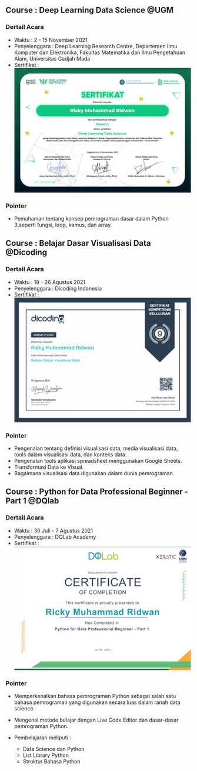 ## Course : Deep Learning Data Science @UGM

### Dertail Acara
- Waktu : 2 - 15 November 2021
- Penyelenggara : Deep Learning Research Centre, Departemen Ilmu Komputer dan Elektronika, Fakultas
Matematika dan Ilmu Pengetahuan Alam, Universitas Gadjah Mada
- Sertifikat :
![img](./img/Screenshot%202022-03-18%20144337.png)

### Pointer
- Pemahaman tentang konsep pemrograman dasar dalam Python 3,seperti fungsi, loop, kamus, dan array. 


## Course : Belajar Dasar Visualisasi Data @Dicoding

### Dertail Acara
- Waktu : 19 - 26 Agustus 2021
- Penyelenggara : Dicoding Indonesia
- Sertifikat :
![img](./img/Screenshot%202022-03-18%20144451.png)

### Pointer
- Pengenalan tentang definisi visualisasi data, media visualisasi data, tools dalam visualisasi data, dan konteks data.
- Pengenalan tools aplikasi spreadsheet menggunakan Google Sheets.
- Transformasi Data ke Visual.
- Bagaimana visualisasi data digunakan dalam dunia pemrograman.


## Course : Python for Data Professional Beginner - Part 1 @DQlab

### Dertail Acara
- Waktu : 30 Juli - 7 Agustus 2021
- Penyelenggara : DQLab Academy
- Sertifikat :
![img](./img/Screenshot%202022-03-18%20144111.png)
### Pointer
- Memperkenalkan bahasa pemrograman Python sebagai salah satu bahasa pemrograman yang digunakan secara luas dalam ranah data science.

- Mengenal metode belajar dengan Live Code Editor dan dasar-dasar pemrograman Python. 

- Pembelajaran meliputi :
  - Data Science dan Python
  - List Library Python
  - Struktur Bahasa Python




